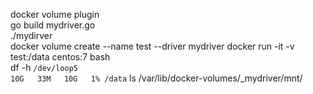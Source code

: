 docker volume plugin    
go build mydriver.go    
./mydirver    
docker volume create --name test --driver mydriver
docker run -it -v test:/data centos:7 bash    
df -h
`
/dev/loop5                                                                                       10G   33M   10G   1% /data
`
ls /var/lib/docker-volumes/_mydriver/mnt/    
